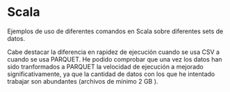 # Scala

Ejemplos de uso de diferentes comandos en Scala sobre diferentes sets de datos. 

Cabe destacar la diferencia en rapidez de ejecución cuando se usa CSV a cuando se usa PARQUET. He podido comprobar que una vez los datos han sido tranformados a PARQUET la velocidad de ejecución a mejorado significativamente, ya que la cantidad de datos con los que he intentado trabajar son abundantes (archivos de mínimo 2 GB ). 


